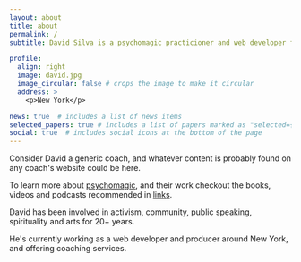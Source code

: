 ```yaml
---
layout: about
title: about
permalink: /
subtitle: David Silva is a psychomagic practicioner and web developer from Colombia.

profile:
  align: right
  image: david.jpg
  image_circular: false # crops the image to make it circular
  address: >
    <p>New York</p>

news: true  # includes a list of news items
selected_papers: true # includes a list of papers marked as "selected={true}"
social: true  # includes social icons at the bottom of the page
---
```


Consider David a generic coach, and whatever content is probably found on any coach's website could be here.

To learn more about [psychomagic](/psychomagic), and their work checkout the books, videos and podcasts recommended in [links](/links).

David has been involved in activism, community, public speaking, spirituality and arts for 20+ years.

He's currently working as a web developer and producer around New York, and offering coaching services.
